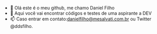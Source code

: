 - 👋 Olá este é o meu github, me chamo Daniel Filho
- 🌱 Aqui você vai encontrar códigos e testes de uma aspirante a DEV
- 📫 Caso entrar em contato:danielfilho@mesalvati.com.br ou Twitter @ddsfilho.


<!---
dsfilho/dsfilho is a ✨ special ✨ repository because its `README.md` (this file) appears on your GitHub profile.
You can click the Preview link to take a look at your changes.
--->
